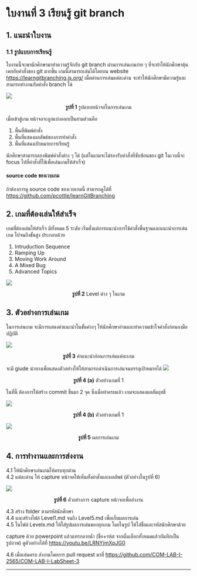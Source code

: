 # ใบงานที่ 3 เรียนรู้ git branch

## 1. แนะนำใบงาน

### 1.1 รูปแบบการเรียนรู้

ใบงานนี้จะพานักศึกษามาทำความรู้จักกับ git branch ผ่านการเล่นเกมง่าย ๆ ที่จะทำให้นักศึกษาคุ้นเคยกับคำสั่งของ git มากขึ้น 
เกมนี้สามารถเล่นได้โดยบน website  <https://learngitbranching.js.org/> 
เมื่อผ่านการเล่นแต่ละด่าน จะทำให้นักศึกษามีความรู้และสามารถทำงานกับคำสั่ง branch ได้

<img src = "./Pictures/Fig-02.png">

<p align ="Center"> <b>รูปที่ 1</b> รูปแบบหน้าจอในการเล่นเกม</p>

เมื่อเข้าสู่เกม หน้าจอจะถูกแบ่งออกเป็นสามส่วนคือ

1. พื้นที่พิมพ์คำสั่ง
2. พื้นที่แสดงผลลัพธ์ของการทำคำสั่ง
3. พื้นที่แสดงเป้าหมายการเรียนรู้

นักศึกษาสามารถลองพิมพ์คำสั่งต่าง ๆ  ได้ (แต่ในเกมจะไม่รองรับคำสั่งที่ซับซ้อนของ git
ในเวบนี้จะ focus ไปที่คำสั่งที่ใช้เพื่อเล่นเกมให้สำเร็จ)

#### source code ของเวบเกม

ถ้าต้องการดู source code ของเวบเกมนี้ สามารถดูได้ที่ <https://github.com/pcottle/learnGitBranching>

## 2. เกมที่ต้องเล่นให้สำเร็จ

เกมที่ต้องเล่นให้สำเร็จ มีทั้งหมด 5 ระดับ
เริ่มตั้งแต่การแนะนำการใช้คำสั่งพื้นฐานและแนะนำการเล่นเกม ไปจนถึงขั้นสูง ประกอบด้วย

1. Intruduction Sequence
2. Ramping Up
3. Moving Work Around
4. A Mixed Bug
5. Advanced Topics

<img src = "./Pictures/Fig-03.png">
<p align ="Center"> <b>รูปที่ 2</b>  Level ต่าง ๆ ในเกม</p>

## 3. ตัวอย่างการเล่นเกม

ในการเล่นเกม จะมีการแสดงคำแนะนำในขั้นค่างๆ ให้นักศึกษาอ่านและทำความเข้าใจคำสั่งก่อนลงมือปฏิบัติ

<img src = "./Pictures/Fig-04.png">
<p align ="Center"> <b>รูปที่ 3</b> คำแนะนำก่อนการเล่นแต่ละเกม </p>

จะมี giude นำทางเพื่อแสดงตัวอย่างให้ให้สามารถดำเนินการเล่นจนบรรลุเป้าหมายได้
<img src = "./Pictures/Fig-05.png">
<p align ="Center"> <b>รูปที่ 4 (a)</b> ตัวอย่างเกมที่ 1 </p>

ในที่นี้ ต้องการให้สร้าง commit ขึ้นมา 2 จุด ซึ่งเมื่อทำครบแล้ว เกมจะแสดงผลสัมฤทธิ์

<img src = "./Pictures/Fig-06.png">

<p align ="Center"> <b>รูปที่ 4 (b)</b> ตัวอย่างเกมที่ 1 </p>

<img src = "./Pictures/Fig-07.png">

<p align ="Center"> <b>รูปที่ 5</b> ผลการเล่นเกม </p>

## 4. การทำงานและการส่งงาน

4.1 ให้นักศึกษาเล่นเกมให้ครบทุกด่าน  
4.2 แต่ละด่าน ให้ capture หน้าจอให้เห็นทั้งคำสั่งและผลลัพธ์ (ตัวอย่างในรูปที่ 6)

<img src = "./Pictures/Fig-08.png">

<p align ="Center"> <b>รูปที่ 6</b> ตัวอย่างการ capture หน้าจอเพื่อส่งงาน </p>

4.3 สร้าง folder ตามรหัสนักศึกษา  
4.4 และสร้างไฟล์ Level1.md จนถึง Level5.md เพื่อเก็บผลการเล่น  
4.5 ในไฟล์ Levelx.md ให้ใส่รูปผลการเล่นของทุกเกม โดยในรูป   ให้ใส่ชื่อและรหัสนักศึกษาด้วย 

capture ด้วย powerpoint แล้วแทรกลายน้ำ (ชื่อ+รห้ส จากนั้นเลือกทั้งหมดแล้วบันทึกเป็นรูปภาพ) ดูตัวอย่างได้ที่  <https://youtu.be/LRNYjmXpJG0>

4.6 เมื่อเล่นครบ ส่งงานโดยการ pull request มาที่ <https://github.com/COM-LAB-I-2565/COM-LAB-I-LabSheet-3>

---

